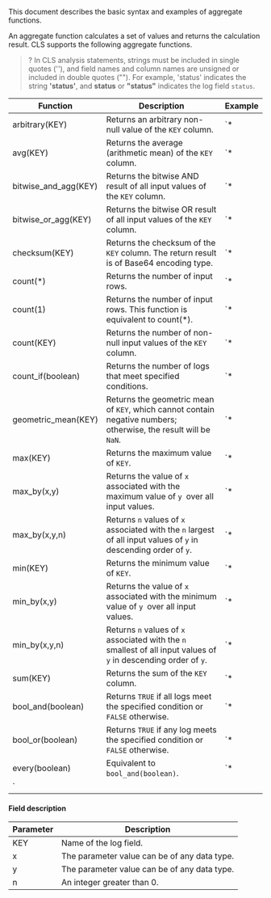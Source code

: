 This document describes the basic syntax and examples of aggregate functions.

An aggregate function calculates a set of values and returns the calculation result. CLS supports the following aggregate functions.

>? In CLS analysis statements, strings must be included in single quotes (''), and field names and column names are unsigned or included in double quotes (""). For example, 'status' indicates the string **'status'**, and **status** or **"status"** indicates the log field `status`.
>

| Function             | Description                                              | Example                                                         |
| -------------------- | ------------------------------------------------- | ------------------------------------------------------------ |
| arbitrary(KEY) [](id:arbitrary)      | Returns an arbitrary non-null value of the `KEY` column.                  | `* | SELECT arbitrary(request_method) AS request_method`     |
| avg(KEY) [](id:avg)             | Returns the average (arithmetic mean) of the `KEY` column.                          | `* | SELECT AVG(request_time)`                               |
| bitwise_and_agg(KEY)[](id:bitwise_and_agg) | Returns the bitwise AND result of all input values of the `KEY` column.       | `* | SELECT bitwise_and_agg(status)`                          |
| bitwise_or_agg(KEY)  [](id:bitwise_or_agg) | Returns the bitwise OR result of all input values of the `KEY` column.        | `* | SELECT bitwise_or_agg(request_length)`                   |
| checksum(KEY)[](id:checksum)        | Returns the checksum of the `KEY` column. The return result is of Base64 encoding type. | `* | SELECT checksum(request_method) AS request_method`       |
| count(\*)  [](id:count_1)           | Returns the number of input rows.                                  | `* | SELECT COUNT(*) WHERE http_status >200`                 |
| count(1)   [](id:count_2)          | Returns the number of input rows. This function is equivalent to count(\*).          | `* | SELECT COUNT(1)`                                       |
| count(KEY)  [](id:count_3)        | Returns the number of non-null input values of the `KEY` column.                   | `* | SELECT COUNT(request_time) WHERE request_time >5.0`    |
| count_if(boolean) [](id:count_if)       | Returns the number of logs that meet specified conditions.                      | `* | select count_if(returnCode>=400) as errorCounts`                    |
| geometric_mean(KEY)[](id:geometric_mean) | Returns the geometric mean of `KEY`, which cannot contain negative numbers; otherwise, the result will be `NaN`.    | `* | SELECT geometric_mean(request_time) AS request_time`     |
| max(KEY)  [](id:max)             | Returns the maximum value of `KEY`.                                 | `* | SELECT MAX(request_time) AS max_request_time`           |
| max_by(x,y) [](id:max_by_1)         | Returns the value of `x` associated with the maximum value of `y `over all input values.                        | `* | SELECT MAX_BY(request_method, request_time) AS method`     |
| max_by(x,y,n) [](id:max_by_2)       | Returns `n` values of `x` associated with the `n` largest of all input values of `y` in descending order of `y`.   | `* | SELECT max_by(request_method, request_time, 3) AS method` |
| min(KEY)[](id:min)          | Returns the minimum value of `KEY`.                                   | `* | SELECT MIN(request_time) AS min_request_time`           |
| min_by(x,y)  [](id:min_by_1)      | Returns the value of `x` associated with the minimum value of `y `over all input values.                        | `* | SELECT min_by(request_method, request_time) AS method`   |
| min_by(x,y,n) [](id:min_by_2)       | Returns `n` values of `x` associated with the `n` smallest of all input values of `y` in descending order of `y`.   | `* | SELECT min_by(request_method, request_time, 3) AS method` |
| sum(KEY)  [](id:sum)         | Returns the sum of the `KEY` column.                                     | `* | SELECT SUM(body_bytes_sent) AS sum_bytes`               |
|  bool_and(boolean) [](id:bool_and)      |  Returns `TRUE` if all logs meet the specified condition or `FALSE` otherwise.                                  | `* | select bool_and(returnCode>=400)`               |
| bool_or(boolean) [](id:bool_or)     | Returns `TRUE` if any log meets the specified condition or `FALSE` otherwise.                                   | `* | select bool_or(returnCode>=400)`               |
|  every(boolean) [](id:every)    |   Equivalent to `bool_and(boolean)`.                                 | `* | select every(returnCode>=400)
`               |



#### Field description

| Parameter | Description |
| ---- | ---------------------- |
| KEY    | Name of the log field.           |
| x    | The parameter value can be of any data type.           |
| y    | The parameter value can be of any data type.           |
| n    | An integer greater than 0.                   |
